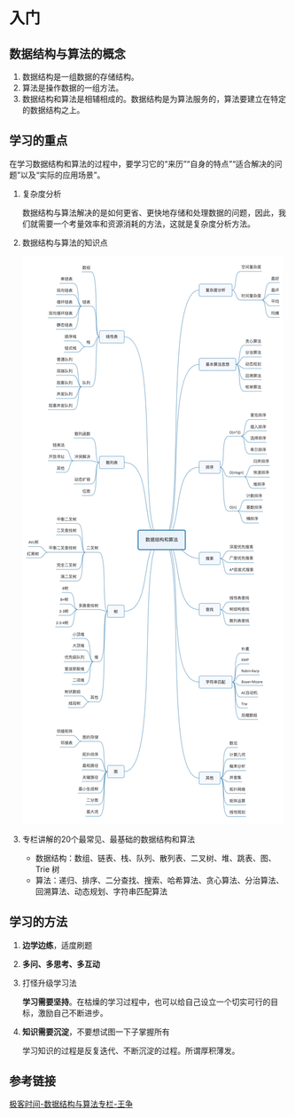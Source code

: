 # 入门

## 数据结构与算法的概念

1. 数据结构是一组数据的存储结构。
2. 算法是操作数据的一组方法。
3. 数据结构和算法是相辅相成的。数据结构是为算法服务的，算法要建立在特定的数据结构之上。

## 学习的重点

在学习数据结构和算法的过程中，要学习它的“来历”“自身的特点”“适合解决的问题”以及“实际的应用场景”。

1. 复杂度分析

   数据结构与算法解决的是如何更省、更快地存储和处理数据的问题，因此，我们就需要一个考量效率和资源消耗的方法，这就是复杂度分析方法。

2. 数据结构与算法的知识点

   ![img](.\images\数据结构与算法-知识点.jpg)

3. 专栏讲解的20个最常见、最基础的数据结构和算法

   - 数据结构：数组、链表、栈、队列、散列表、二叉树、堆、跳表、图、Trie 树
   - 算法：递归、排序、二分查找、搜索、哈希算法、贪心算法、分治算法、回溯算法、动态规划、字符串匹配算法

## 学习的方法

1. **边学边练**，适度刷题

2. **多问、多思考、多互动**

3. 打怪升级学习法

   **学习需要坚持**。在枯燥的学习过程中，也可以给自己设立一个切实可行的目标，激励自己不断进步。

4. **知识需要沉淀**，不要想试图一下子掌握所有

   学习知识的过程是反复迭代、不断沉淀的过程。所谓厚积薄发。



## 参考链接

[极客时间-数据结构与算法专栏-王争](https://time.geekbang.org/column/article/39922)